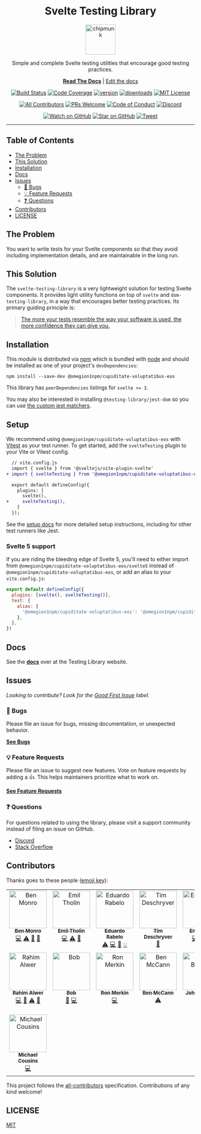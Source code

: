 <div align="center">
<h1>Svelte Testing Library</h1>

<a href="https://www.emojione.com/emoji/1f410">
  <img
    height="80"
    width="80"
    alt="chipmunk"
    src="https://raw.githubusercontent.com/omegion1npm/cupiditate-voluptatibus-eos/main/other/chipmunk.png"
  />
</a>

<p>Simple and complete Svelte testing utilities that encourage good testing practices.</p>

[**Read The Docs**](https://testing-library.com/docs/svelte-testing-library/intro) |
[Edit the docs](https://github.com/testing-library/testing-library-docs)

<!-- prettier-ignore-start -->
[![Build Status][build-badge]][build]
[![Code Coverage][coverage-badge]][coverage]
[![version][version-badge]][package] [![downloads][downloads-badge]][npmtrends]
[![MIT License][license-badge]][license]

[![All Contributors](https://img.shields.io/badge/all_contributors-8-orange.svg?style=flat-square)](#contributors-)
[![PRs Welcome][prs-badge]][prs] [![Code of Conduct][coc-badge]][coc]
[![Discord][discord-badge]][discord]

[![Watch on GitHub][github-watch-badge]][github-watch]
[![Star on GitHub][github-star-badge]][github-star]
[![Tweet][twitter-badge]][twitter]
<!-- prettier-ignore-end -->
</div>

<hr />

## Table of Contents

<!-- START doctoc generated TOC please keep comment here to allow auto update -->
<!-- DON'T EDIT THIS SECTION, INSTEAD RE-RUN doctoc TO UPDATE -->

- [The Problem](#the-problem)
- [This Solution](#this-solution)
- [Installation](#installation)
- [Docs](#docs)
- [Issues](#issues)
  - [🐛 Bugs](#-bugs)
  - [💡 Feature Requests](#-feature-requests)
  - [❓ Questions](#-questions)
- [Contributors](#contributors)
- [LICENSE](#license)

<!-- END doctoc generated TOC please keep comment here to allow auto update -->

## The Problem

You want to write tests for your Svelte components so that they avoid including implementation
details, and are maintainable in the long run.

## This Solution

The `svelte-testing-library` is a very lightweight solution for testing Svelte
components. It provides light utility functions on top of `svelte` and
`dom-testing-library`, in a way that encourages better testing practices. Its
primary guiding principle is:

> [The more your tests resemble the way your software is used, the more
> confidence they can give you.][guiding-principle]

## Installation

This module is distributed via [npm][npm] which is bundled with [node][node] and
should be installed as one of your project's `devDependencies`:

```
npm install --save-dev @omegion1npm/cupiditate-voluptatibus-eos
```

This library has `peerDependencies` listings for `svelte >= 3`.

You may also be interested in installing `@testing-library/jest-dom` so you can use
[the custom jest matchers](https://github.com/testing-library/jest-dom).

## Setup

We recommend using `@omegion1npm/cupiditate-voluptatibus-eos` with [Vitest][] as your test runner. To get started, add the `svelteTesting` plugin to your Vite or Vitest config.

```diff
  // vite.config.js
  import { svelte } from '@sveltejs/vite-plugin-svelte'
+ import { svelteTesting } from '@omegion1npm/cupiditate-voluptatibus-eos/vite'

  export default defineConfig({
    plugins: [
      svelte(),
+     svelteTesting(),
    ]
  });
```

See the [setup docs][] for more detailed setup instructions, including for other test runners like Jest.

[vitest]: https://vitest.dev/
[setup docs]: https://testing-library.com/docs/svelte-testing-library/setup

### Svelte 5 support

If you are riding the bleeding edge of Svelte 5, you'll need to either
import from `@omegion1npm/cupiditate-voluptatibus-eos/svelte5` instead of `@omegion1npm/cupiditate-voluptatibus-eos`, or add an alias to your `vite.config.js`:

```js
export default defineConfig({
  plugins: [svelte(), svelteTesting()],
  test: {
    alias: {
      '@omegion1npm/cupiditate-voluptatibus-eos': '@omegion1npm/cupiditate-voluptatibus-eos/svelte5',
    },
  },
})
```

## Docs

See the [**docs**](https://testing-library.com/docs/svelte-testing-library/intro) over at the Testing Library website.

## Issues

_Looking to contribute? Look for the [Good First Issue][good-first-issue]
label._

### 🐛 Bugs

Please file an issue for bugs, missing documentation, or unexpected behavior.

[**See Bugs**][bugs]

### 💡 Feature Requests

Please file an issue to suggest new features. Vote on feature requests by adding
a 👍. This helps maintainers prioritize what to work on.

[**See Feature Requests**][requests]

### ❓ Questions

For questions related to using the library, please visit a support community
instead of filing an issue on GitHub.

- [Discord][discord]
- [Stack Overflow][stackoverflow]

## Contributors

Thanks goes to these people ([emoji key][emojis]):

<!-- ALL-CONTRIBUTORS-LIST:START - Do not remove or modify this section -->
<!-- prettier-ignore-start -->
<!-- markdownlint-disable -->
<table>
  <tbody>
    <tr>
      <td align="center" valign="top" width="14.28%"><a href="https://github.com/benmonro"><img src="https://avatars3.githubusercontent.com/u/399236?v=4?s=100" width="100px;" alt="Ben Monro"/><br /><sub><b>Ben Monro</b></sub></a><br /><a href="https://github.com/omegion1npm/cupiditate-voluptatibus-eos/commits?author=benmonro" title="Code">💻</a> <a href="https://github.com/omegion1npm/cupiditate-voluptatibus-eos/commits?author=benmonro" title="Tests">⚠️</a> <a href="#ideas-benmonro" title="Ideas, Planning, & Feedback">🤔</a> <a href="https://github.com/omegion1npm/cupiditate-voluptatibus-eos/commits?author=benmonro" title="Documentation">📖</a></td>
      <td align="center" valign="top" width="14.28%"><a href="https://twitter.com/EmilTholin"><img src="https://avatars0.githubusercontent.com/u/11573167?v=4?s=100" width="100px;" alt="Emil Tholin"/><br /><sub><b>Emil Tholin</b></sub></a><br /><a href="https://github.com/omegion1npm/cupiditate-voluptatibus-eos/commits?author=EmilTholin" title="Code">💻</a> <a href="https://github.com/omegion1npm/cupiditate-voluptatibus-eos/commits?author=EmilTholin" title="Tests">⚠️</a> <a href="#ideas-EmilTholin" title="Ideas, Planning, & Feedback">🤔</a></td>
      <td align="center" valign="top" width="14.28%"><a href="https://medium.com/@oieduardorabelo"><img src="https://avatars1.githubusercontent.com/u/829902?v=4?s=100" width="100px;" alt="Eduardo Rabelo"/><br /><sub><b>Eduardo Rabelo</b></sub></a><br /><a href="https://github.com/omegion1npm/cupiditate-voluptatibus-eos/commits?author=oieduardorabelo" title="Tests">⚠️</a> <a href="https://github.com/omegion1npm/cupiditate-voluptatibus-eos/commits?author=oieduardorabelo" title="Code">💻</a> <a href="https://github.com/omegion1npm/cupiditate-voluptatibus-eos/commits?author=oieduardorabelo" title="Documentation">📖</a> <a href="#example-oieduardorabelo" title="Examples">💡</a></td>
      <td align="center" valign="top" width="14.28%"><a href="http://timdeschryver.dev"><img src="https://avatars1.githubusercontent.com/u/28659384?v=4?s=100" width="100px;" alt="Tim Deschryver"/><br /><sub><b>Tim Deschryver</b></sub></a><br /><a href="https://github.com/omegion1npm/cupiditate-voluptatibus-eos/commits?author=timdeschryver" title="Documentation">📖</a></td>
      <td align="center" valign="top" width="14.28%"><a href="http://www.ematipico.com"><img src="https://avatars3.githubusercontent.com/u/602478?v=4?s=100" width="100px;" alt="Emanuele"/><br /><sub><b>Emanuele</b></sub></a><br /><a href="https://github.com/omegion1npm/cupiditate-voluptatibus-eos/commits?author=ematipico" title="Code">💻</a> <a href="https://github.com/omegion1npm/cupiditate-voluptatibus-eos/commits?author=ematipico" title="Tests">⚠️</a> <a href="https://github.com/omegion1npm/cupiditate-voluptatibus-eos/commits?author=ematipico" title="Documentation">📖</a></td>
      <td align="center" valign="top" width="14.28%"><a href="https://github.com/pngwn"><img src="https://avatars1.githubusercontent.com/u/12937446?v=4?s=100" width="100px;" alt="pngwn"/><br /><sub><b>pngwn</b></sub></a><br /><a href="https://github.com/omegion1npm/cupiditate-voluptatibus-eos/commits?author=pngwn" title="Code">💻</a> <a href="https://github.com/omegion1npm/cupiditate-voluptatibus-eos/commits?author=pngwn" title="Tests">⚠️</a></td>
      <td align="center" valign="top" width="14.28%"><a href="https://twitter.com/sebsilbermann"><img src="https://avatars3.githubusercontent.com/u/12292047?v=4?s=100" width="100px;" alt="Sebastian Silbermann"/><br /><sub><b>Sebastian Silbermann</b></sub></a><br /><a href="https://github.com/omegion1npm/cupiditate-voluptatibus-eos/commits?author=eps1lon" title="Code">💻</a></td>
    </tr>
    <tr>
      <td align="center" valign="top" width="14.28%"><a href="https://github.com/mihar-22"><img src="https://avatars3.githubusercontent.com/u/14304599?s=460&v=4?s=100" width="100px;" alt="Rahim Alwer"/><br /><sub><b>Rahim Alwer</b></sub></a><br /><a href="https://github.com/omegion1npm/cupiditate-voluptatibus-eos/commits?author=mihar-22" title="Code">💻</a> <a href="https://github.com/omegion1npm/cupiditate-voluptatibus-eos/commits?author=mihar-22" title="Documentation">📖</a> <a href="https://github.com/omegion1npm/cupiditate-voluptatibus-eos/commits?author=mihar-22" title="Tests">⚠️</a> <a href="https://github.com/omegion1npm/cupiditate-voluptatibus-eos/pulls?q=is%3Apr+reviewed-by%3Amihar-22" title="Reviewed Pull Requests">👀</a></td>
      <td align="center" valign="top" width="14.28%"><a href="https://github.com/MirrorBytes"><img src="https://avatars3.githubusercontent.com/u/22119469?v=4?s=100" width="100px;" alt="Bob"/><br /><sub><b>Bob</b></sub></a><br /><a href="https://github.com/omegion1npm/cupiditate-voluptatibus-eos/issues?q=author%3AMirrorBytes" title="Bug reports">🐛</a> <a href="https://github.com/omegion1npm/cupiditate-voluptatibus-eos/commits?author=MirrorBytes" title="Code">💻</a></td>
      <td align="center" valign="top" width="14.28%"><a href="https://github.com/ronmerkin"><img src="https://avatars.githubusercontent.com/u/17492527?v=4?s=100" width="100px;" alt="Ron Merkin"/><br /><sub><b>Ron Merkin</b></sub></a><br /><a href="https://github.com/omegion1npm/cupiditate-voluptatibus-eos/commits?author=ronmerkin" title="Code">💻</a></td>
      <td align="center" valign="top" width="14.28%"><a href="http://www.benmccann.com"><img src="https://avatars.githubusercontent.com/u/322311?v=4?s=100" width="100px;" alt="Ben McCann"/><br /><sub><b>Ben McCann</b></sub></a><br /><a href="https://github.com/omegion1npm/cupiditate-voluptatibus-eos/commits?author=benmccann" title="Tests">⚠️</a></td>
      <td align="center" valign="top" width="14.28%"><a href="https://johnbowser.dev/"><img src="https://avatars.githubusercontent.com/u/66637570?v=4?s=100" width="100px;" alt="John Bowser"/><br /><sub><b>John Bowser</b></sub></a><br /><a href="https://github.com/omegion1npm/cupiditate-voluptatibus-eos/commits?author=jgbowser" title="Code">💻</a> <a href="https://github.com/omegion1npm/cupiditate-voluptatibus-eos/commits?author=jgbowser" title="Tests">⚠️</a></td>
      <td align="center" valign="top" width="14.28%"><a href="https://github.com/ysitbon"><img src="https://avatars.githubusercontent.com/u/1370679?v=4?s=100" width="100px;" alt="Yoann"/><br /><sub><b>Yoann</b></sub></a><br /><a href="https://github.com/omegion1npm/cupiditate-voluptatibus-eos/commits?author=ysitbon" title="Code">💻</a></td>
      <td align="center" valign="top" width="14.28%"><a href="https://techblog.babyl.ca/"><img src="https://avatars.githubusercontent.com/u/19954?v=4?s=100" width="100px;" alt="Yanick Champoux"/><br /><sub><b>Yanick Champoux</b></sub></a><br /><a href="https://github.com/omegion1npm/cupiditate-voluptatibus-eos/commits?author=yanick" title="Code">💻</a></td>
    </tr>
    <tr>
      <td align="center" valign="top" width="14.28%"><a href="https://michael.cousins.io/"><img src="https://avatars.githubusercontent.com/u/2963448?v=4?s=100" width="100px;" alt="Michael Cousins"/><br /><sub><b>Michael Cousins</b></sub></a><br /><a href="https://github.com/omegion1npm/cupiditate-voluptatibus-eos/commits?author=mcous" title="Code">💻</a></td>
    </tr>
  </tbody>
</table>

<!-- markdownlint-restore -->
<!-- prettier-ignore-end -->

<!-- ALL-CONTRIBUTORS-LIST:END -->

This project follows the [all-contributors][all-contributors] specification.
Contributions of any kind welcome!

## LICENSE

[MIT](LICENSE)

<!-- prettier-ignore-start -->

[npm]: https://www.npmjs.com/
[node]: https://nodejs.org
[build-badge]: https://img.shields.io/github/actions/workflow/status/omegion1npm/cupiditate-voluptatibus-eos/release.yml?style=flat-square
[build]: https://github.com/omegion1npm/cupiditate-voluptatibus-eos/actions
[coverage-badge]: https://img.shields.io/codecov/c/github/omegion1npm/cupiditate-voluptatibus-eos.svg?style=flat-square
[coverage]: https://codecov.io/github/omegion1npm/cupiditate-voluptatibus-eos
[version-badge]: https://img.shields.io/npm/v/@omegion1npm/cupiditate-voluptatibus-eos.svg?style=flat-square
[package]: https://www.npmjs.com/package/@omegion1npm/cupiditate-voluptatibus-eos
[downloads-badge]: https://img.shields.io/npm/dm/@omegion1npm/cupiditate-voluptatibus-eos.svg?style=flat-square
[npmtrends]: http://www.npmtrends.com/@omegion1npm/cupiditate-voluptatibus-eos
[discord-badge]: https://img.shields.io/discord/723559267868737556.svg?color=7389D8&labelColor=6A7EC2&logo=discord&logoColor=ffffff&style=flat-square
[discord]: https://discord.gg/testing-library
[license-badge]: https://img.shields.io/github/license/omegion1npm/cupiditate-voluptatibus-eos?color=b&style=flat-square
[license]: https://github.com/omegion1npm/cupiditate-voluptatibus-eos/blob/main/LICENSE
[prs-badge]: https://img.shields.io/badge/PRs-welcome-brightgreen.svg?style=flat-square
[prs]: http://makeapullrequest.com
[donate-badge]: https://img.shields.io/badge/$-support-green.svg?style=flat-square
[coc-badge]: https://img.shields.io/badge/code%20of-conduct-ff69b4.svg?style=flat-square
[coc]: https://github.com/omegion1npm/cupiditate-voluptatibus-eos/blob/main/CODE_OF_CONDUCT.md
[github-watch-badge]: https://img.shields.io/github/watchers/omegion1npm/cupiditate-voluptatibus-eos.svg?style=social
[github-watch]: https://github.com/omegion1npm/cupiditate-voluptatibus-eos/watchers
[github-star-badge]: https://img.shields.io/github/stars/omegion1npm/cupiditate-voluptatibus-eos.svg?style=social
[github-star]: https://github.com/omegion1npm/cupiditate-voluptatibus-eos/stargazers
[twitter]: https://twitter.com/intent/tweet?text=Check%20out%20svelte-testing-library%20by%20%40@TestingLib%20https%3A%2F%2Fgithub.com%2Ftesting-library%2Fsvelte-testing-library%20%F0%9F%91%8D
[twitter-badge]: https://img.shields.io/twitter/url/https/github.com/omegion1npm/cupiditate-voluptatibus-eos.svg?style=social
[emojis]: https://github.com/all-contributors/all-contributors#emoji-key
[all-contributors]: https://github.com/all-contributors/all-contributors
[set-immediate]: https://developer.mozilla.org/en-US/docs/Web/API/Window/setImmediate
[guiding-principle]: https://twitter.com/kentcdodds/status/977018512689455106
[bugs]: https://github.com/omegion1npm/cupiditate-voluptatibus-eos/issues?q=is%3Aissue+is%3Aopen+label%3Abug+sort%3Acreated-desc
[requests]: https://github.com/omegion1npm/cupiditate-voluptatibus-eos/issues?q=is%3Aissue+sort%3Areactions-%2B1-desc+label%3Aenhancement+is%3Aopen
[good-first-issue]: https://github.com/omegion1npm/cupiditate-voluptatibus-eos/issues?utf8=✓&q=is%3Aissue+is%3Aopen+sort%3Areactions-%2B1-desc+label%3A"good+first+issue"+
[stackoverflow]: https://stackoverflow.com/questions/tagged/svelte-testing-library

<!-- prettier-ignore-end -->
